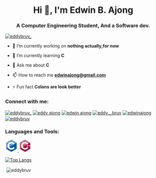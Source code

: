 <h1 align="center">Hi 👋, I'm Edwin B. Ajong</h1>
<h3 align="center">A Computer Engineering Student, And a Software dev.</h3>

<p align="left"> <a href="https://twitter.com/eddybruv_" target="blank"><img src="https://img.shields.io/twitter/follow/eddybruv_?logo=twitter&style=for-the-badge" alt="eddybruv_" /></a> </p>

- 🔭 I’m currently working on **nothing actually,for now**

- 🌱 I’m currently learning **C**

- 💬 Ask me about **C**

- 📫 How to reach me **edwinajong@gmail.com**

- ⚡ Fun fact **Colons are look better**

<h3 align="left">Connect with me:</h3>
<p align="left">
<a href="https://twitter.com/eddybruv_" target="blank"><img align="center" src="https://raw.githubusercontent.com/rahuldkjain/github-profile-readme-generator/master/src/images/icons/Social/twitter.svg" alt="eddybruv_" height="30" width="40" /></a>
<a href="https://linkedin.com/in/eddy ajong" target="blank"><img align="center" src="https://raw.githubusercontent.com/rahuldkjain/github-profile-readme-generator/master/src/images/icons/Social/linked-in-alt.svg" alt="eddy ajong" height="30" width="40" /></a>
<a href="https://fb.com/edwin ajong" target="blank"><img align="center" src="https://raw.githubusercontent.com/rahuldkjain/github-profile-readme-generator/master/src/images/icons/Social/facebook.svg" alt="edwin ajong" height="30" width="40" /></a>
<a href="https://instagram.com/eddy._.bruv" target="blank"><img align="center" src="https://raw.githubusercontent.com/rahuldkjain/github-profile-readme-generator/master/src/images/icons/Social/instagram.svg" alt="eddy._.bruv" height="30" width="40" /></a>
<a href="https://www.hackerrank.com/edwinajong" target="blank"><img align="center" src="https://raw.githubusercontent.com/rahuldkjain/github-profile-readme-generator/master/src/images/icons/Social/hackerrank.svg" alt="edwinajong" height="30" width="40" /></a>
<a href="https://www.leetcode.com/eddybruv" target="blank"><img align="center" src="https://raw.githubusercontent.com/rahuldkjain/github-profile-readme-generator/master/src/images/icons/Social/leet-code.svg" alt="eddybruv" height="30" width="40" /></a>
</p>

<h3 align="left">Languages and Tools:</h3>
<p align="left"> <a href="https://www.cprogramming.com/" target="_blank"> <img src="https://raw.githubusercontent.com/devicons/devicon/master/icons/c/c-original.svg" alt="c" width="40" height="40"/> </a> <a href="https://www.w3schools.com/cpp/" target="_blank"> <img src="https://raw.githubusercontent.com/devicons/devicon/master/icons/cplusplus/cplusplus-original.svg" alt="cplusplus" width="40" height="40"/> </a> </p>


[![Top Langs](https://github-readme-stats.vercel.app/api/top-langs/?username=eddybruv&hide_border=true&count_private=true&theme=tokyonight)](https://github.com/eddybruv/github-readme-stats)

<p>&nbsp;<img align="center" src="https://github-readme-stats.vercel.app/api?username=eddybruv&show_icons=true&hide_border=true&count_private=true&theme=tokyonight&locale=en" alt="eddybruv" /></p>

